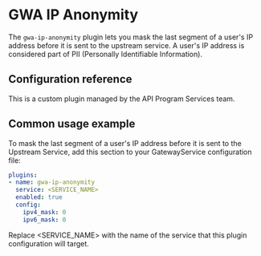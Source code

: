 # GWA IP Anonymity

The `gwa-ip-anonymity` plugin lets you mask the last segment of a user's IP
address before it is sent to the upstream service. A user's IP
address is considered part of PII (Personally Identifiable Information).

## Configuration reference

This is a custom plugin managed by the API Program Services team.

## Common usage example

To mask the last segment of a user's IP address before it is sent to the
Upstream Service, add this section to your GatewayService configuration file:

```yaml
plugins:
- name: gwa-ip-anonymity
  service: <SERVICE_NAME>
  enabled: true
  config:
    ipv4_mask: 0
    ipv6_mask: 0
```

Replace <SERVICE_NAME> with the name of the service that this plugin
configuration will target.
